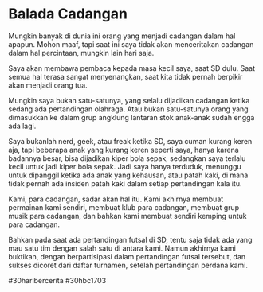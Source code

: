 # Balada Cadangan

Mungkin banyak di dunia ini orang yang menjadi cadangan dalam hal apapun. Mohon maaf, tapi saat ini saya tidak akan menceritakan cadangan dalam hal percintaan, mungkin lain hari saja.

Saya akan membawa pembaca kepada masa kecil saya, saat SD dulu. Saat semua hal terasa sangat menyenangkan, saat kita tidak pernah berpikir akan menjadi orang tua.

Mungkin saya bukan satu-satunya, yang selalu dijadikan cadangan ketika sedang ada pertandingan olahraga. Atau bukan satu-satunya orang yang dimasukkan ke dalam grup angklung lantaran stok anak-anak sudah engga ada lagi.

Saya bukanlah nerd, geek, atau freak ketika SD, saya cuman kurang keren aja, tapi beberapa anak yang kurang keren seperti saya, hanya karena badannya besar, bisa dijadikan kiper bola sepak, sedangkan saya terlalu kecil untuk jadi kiper bola sepak. Jadi saya hanya terduduk, menunggu untuk dipanggil ketika ada anak yang kehausan, atau patah kaki, di mana tidak pernah ada insiden patah kaki dalam setiap pertandingan kala itu.

Kami, para cadangan, sadar akan hal itu. Kami akhirnya membuat permainan kami sendiri, membuat klub para cadangan, membuat grup musik para cadangan, dan bahkan kami membuat sendiri kemping untuk para cadangan. 

Bahkan pada saat ada pertandingan futsal di SD, tentu saja tidak ada yang mau satu tim dengan salah satu di antara kami. Namun akhirnya kami buktikan, dengan berpartisipasi dalam pertandingan futsal tersebut, dan sukses dicoret dari daftar turnamen, setelah pertandingan perdana kami.

#30haribercerita #30hbc1703

